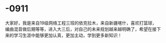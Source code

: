 # -0911
大家好，我是来自19级网络工程三班的依克拉木，来自新疆喀什，喜欢打篮球，编曲混音做后期等等，进入大三后，对自己的未来规划越来越明确了，希望在接下来的学习生涯中能够更加认真，更加主动，学到更多新知识！
